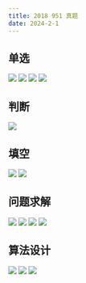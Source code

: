 ```yaml
---
title: 2018 951 真题
date: 2024-2-1
---
```


## 单选

<img src="./assets/image-20240201141555672.png">

<img src="./assets/image-20240201141620169.png">

<img src="./assets/image-20240201141638568.png">

<img src="./assets/image-20240201141653995.png">

## 判断

<img src="./assets/image-20240201141713563.png">

## 填空

<img src="./assets/image-20240201141734896.png">

<img src="./assets/image-20240201141804452.png">

## 问题求解

<img src="./assets/image-20240201141838527.png">

<img src="./assets/image-20240201141857048.png">

<img src="./assets/image-20240201141913131.png">

<img src="./assets/image-20240201141933415.png">

## 算法设计

<img src="./assets/image-20240201142014228.png">

<img src="./assets/image-20240201142034660.png">

<img src="./assets/image-20240201142101075.png">
